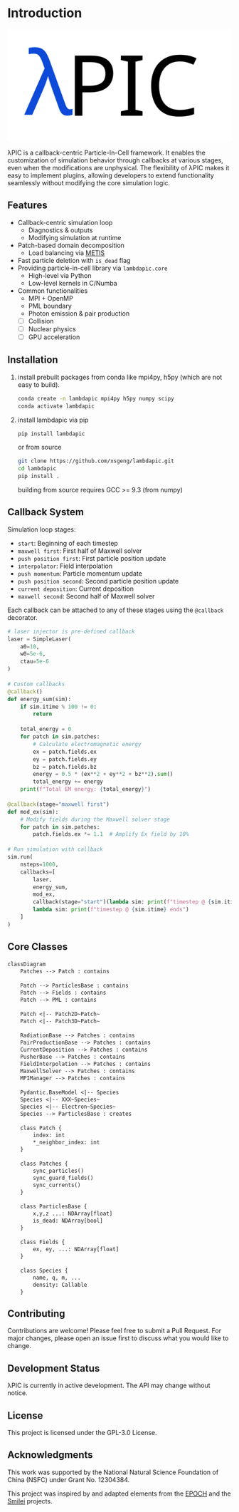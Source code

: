 # Introduction
<div style="text-align:center;">

![λPIC](lambdaPIC.svg)
</div>
λPIC is a callback-centric Particle-In-Cell framework.
It enables the customization of simulation behavior through callbacks at various stages, even when the modifications are unphysical.
The flexibility of λPIC makes it easy to implement plugins, allowing developers to extend functionality seamlessly without modifying the core simulation logic.

## Features

- Callback-centric simulation loop
  - Diagnostics & outputs
  - Modifying simulation at runtime
- Patch-based domain decomposition 
  - Load balancing via [METIS](https://github.com/KarypisLab/METIS)
- Fast particle deletion with `is_dead` flag
- Providing particle-in-cell library via `lambdapic.core`
  - High-level via Python
  - Low-level kernels in C/Numba
- Common functionalities
  - MPI + OpenMP
  - PML boundary
  - Photon emission & pair production
  - [ ] Collision
  - [ ] Nuclear physics
  - [ ] GPU acceleration

## Installation

1. install prebuilt packages from conda like mpi4py, h5py (which are not easy to build).
    ```bash
    conda create -n lambdapic mpi4py h5py numpy scipy
    conda activate lambdapic
    ```
2. install lambdapic via pip
    ```bash
    pip install lambdapic
    ```

    or from source
    ```bash
    git clone https://github.com/xsgeng/lambdapic.git
    cd lambdapic
    pip install .
    ```

    building from source requires GCC >= 9.3 (from numpy)


## Callback System

Simulation loop stages:

- `start`: Beginning of each timestep
- `maxwell first`: First half of Maxwell solver
- `push position first`: First particle position update
- `interpolator`: Field interpolation
- `push momentum`: Particle momentum update
- `push position second`: Second particle position update
- `current deposition`: Current deposition
- `maxwell second`: Second half of Maxwell solver

Each callback can be attached to any of these stages using the `@callback` decorator.

```python
# laser injector is pre-defined callback
laser = SimpleLaser(
    a0=10,
    w0=5e-6,
    ctau=5e-6
)

# Custom callbacks
@callback()
def energy_sum(sim):
    if sim.itime % 100 != 0:
        return

    total_energy = 0
    for patch in sim.patches:
        # Calculate electromagnetic energy
        ex = patch.fields.ex
        ey = patch.fields.ey
        bz = patch.fields.bz
        energy = 0.5 * (ex**2 + ey**2 + bz**2).sum()
        total_energy += energy
    print(f"Total EM energy: {total_energy}")

@callback(stage="maxwell first")
def mod_ex(sim):
    # Modify fields during the Maxwell solver stage
    for patch in sim.patches:
        patch.fields.ex *= 1.1  # Amplify Ex field by 10%

# Run simulation with callback
sim.run(
    nsteps=1000, 
    callbacks=[
        laser,
        energy_sum,
        mod_ex, 
        callback(stage="start")(lambda sim: print(f"timestep @ {sim.itime} starts")),
        lambda sim: print(f"timestep @ {sim.itime} ends")
    ]
)
```

## Core Classes
```mermaid
classDiagram
    Patches --> Patch : contains

    Patch --> ParticlesBase : contains
    Patch --> Fields : contains
    Patch --> PML : contains

    Patch <|-- Patch2D~Patch~
    Patch <|-- Patch3D~Patch~

    RadiationBase --> Patches : contains
    PairProductionBase --> Patches : contains
    CurrentDeposition --> Patches : contains
    PusherBase --> Patches : contains
    FieldInterpolation --> Patches : contains
    MaxwellSolver --> Patches : contains
    MPIManager --> Patches : contains

    Pydantic.BaseModel <|-- Species
    Species <|-- XXX~Species~
    Species <|-- Electron~Species~
    Species --> ParticlesBase : creates

    class Patch {
        index: int
        *_neighbor_index: int
    }

    class Patches {
        sync_particles()
        sync_guard_fields()
        sync_currents()
    }

    class ParticlesBase {
        x,y,z ...: NDArray[float]
        is_dead: NDArray[bool]
    }

    class Fields {
        ex, ey, ...: NDArray[float]
    }

    class Species {
        name, q, m, ...
        density: Callable
    }
```

## Contributing

Contributions are welcome! Please feel free to submit a Pull Request. For major changes, please open an issue first to discuss what you would like to change.

## Development Status

λPIC is currently in active development. The API may change without notice.

## License

This project is licensed under the GPL-3.0 License.

## Acknowledgments

This work was supported by the National Natural Science Foundation of China (NSFC) under Grant No. 12304384.

This project was inspired by and adapted elements from the [EPOCH](https://github.com/Warwick-Plasma/epoch) and the [Smilei](https://github.com/SmileiPIC/Smilei) projects.